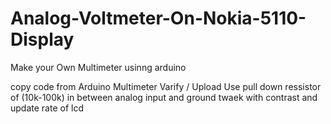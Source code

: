# Analog-Voltmeter-On-Nokia-5110-Display
Make your Own Multimeter usinng arduino

copy code from Arduino Multimeter
Varify / Upload
Use pull down ressistor of (10k-100k) in between analog input and ground
twaek with contrast and update rate of lcd

